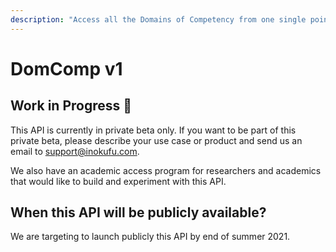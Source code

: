 ```yaml
---
description: "Access all the Domains of Competency from one single point \U0001F4CD"
---
```


# DomComp v1

## Work in Progress  🚧  

This API is currently in private beta only. If you want to be part of this private beta, please describe your use case or product and send us an email to [support@inokufu.com](mailto:support@inokufu.com).

 We also have an academic access program for researchers and academics that would like to build and experiment with this API. 

## When this API will be publicly available?  

We are targeting to launch publicly this API by end of summer 2021.  




